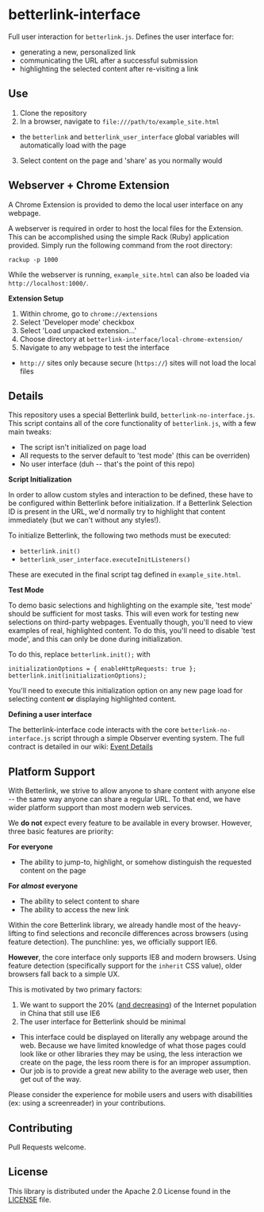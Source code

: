 betterlink-interface
====================

Full user interaction for `betterlink.js`. Defines the user interface for:
- generating a new, personalized link
- communicating the URL after a successful submission
- highlighting the selected content after re-visiting a link

Use
--------

1. Clone the repository
2. In a browser, navigate to `file:///path/to/example_site.html`
  - the `betterlink` and `betterlink_user_interface` global variables will automatically load with the page
3. Select content on the page and 'share' as you normally would

Webserver + Chrome Extension
--------
A Chrome Extension is provided to demo the local user interface on any webpage.

A webserver is required in order to host the local files for the Extension. This can be accomplished using the simple Rack (Ruby) application provided. Simply run the following command from the root directory:

```
rackup -p 1000
```

While the webserver is running, `example_site.html` can also be loaded via `http://localhost:1000/`.

**Extension Setup**

1. Within chrome, go to `chrome://extensions`
2. Select 'Developer mode' checkbox
3. Select 'Load unpacked extension...'
4. Choose directory at `betterlink-interface/local-chrome-extension/`
5. Navigate to any webpage to test the interface
  - `http://` sites only because secure (`https://`) sites will not load the local files

Details
----------

This repository uses a special Betterlink build, `betterlink-no-interface.js`. This script contains all of the core functionality of `betterlink.js`, with a few main tweaks:
- The script isn't initialized on page load
- All requests to the server default to 'test mode' (this can be overriden)
- No user interface (duh -- that's the point of this repo)

**Script Initialization**

In order to allow custom styles and interaction to be defined, these have to be configured within Betterlink before initialization. If a Betterlink Selection ID is present in the URL, we'd normally try to highlight that content immediately (but we can't without any styles!).

To initialize Betterlink, the following two methods must be executed:
- `betterlink.init()`
- `betterlink_user_interface.executeInitListeners()`

These are executed in the final script tag defined in `example_site.html`.

**Test Mode**

To demo basic selections and highlighting on the example site, 'test mode' should be sufficient for most tasks. This will even work for testing new selections on third-party webpages. Eventually though, you'll need to view examples of real, highlighted content. To do this, you'll need to disable 'test mode', and this can only be done during initialization.

To do this, replace `betterlink.init();` with 

```
initializationOptions = { enableHttpRequests: true };
betterlink.init(initializationOptions);
```

You'll need to execute this initialization option on any new page load for selecting content **or** displaying highlighted content.

**Defining a user interface**

The betterlink-interface code interacts with the core `betterlink-no-interface.js` script through a simple Observer eventing system. The full contract is detailed in our wiki: [Event Details](https://github.com/betterlink/betterlink-interface/wiki/Event-Details)

Platform Support
------

With Betterlink, we strive to allow anyone to share content with anyone else \-\- the same way anyone can share a regular URL. To that end, we have wider platform support than most modern web services.

We **do not** expect every feature to be available in every browser. However, three basic features are priority:

**For everyone**
- The ability to jump-to, highlight, or somehow distinguish the requested content on the page

**For _almost_ everyone**
- The ability to select content to share
- The ability to access the new link

Within the core Betterlink library, we already handle most of the heavy-lifting to find selections and reconcile differences across browsers (using feature detection). The punchline: yes, we officially support IE6.

**However**, the core interface only supports IE8 and modern browsers. Using feature detection (specifically support for the `inherit` CSS value), older browsers fall back to a simple UX.

This is motivated by two primary factors:

1. We want to support the 20% ([and decreasing](http://www.ie6countdown.com/)) of the Internet population in China that still use IE6
2. The user interface for Betterlink should be minimal
  - This interface could be displayed on literally any webpage around the web. Because we have limited knowledge of what those pages could look like or other libraries they may be using, the less interaction we create on the page, the less room there is for an improper assumption.
  - Our job is to provide a great new ability to the average web user, then get out of the way.

Please consider the experience for mobile users and users with disabilities (ex: using a screenreader) in your contributions.

Contributing
---------

Pull Requests welcome.

License
---------

This library is distributed under the Apache 2.0 License found in the [LICENSE](https://github.com/betterlink/betterlink-interface/blob/master/LICENSE.txt) file.
